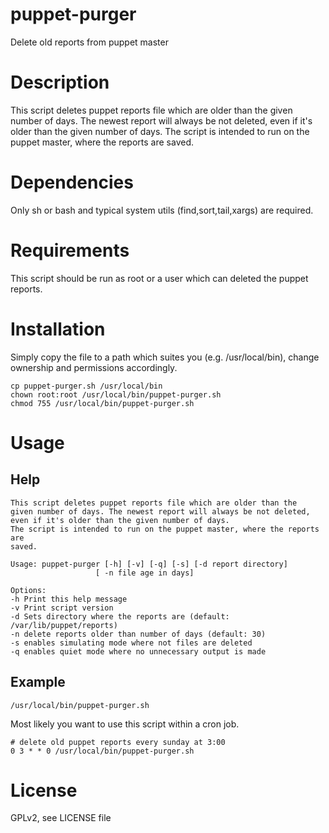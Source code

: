 # puppet-purger
Delete old reports from puppet master

# Description
This script deletes puppet reports file which are older than the
given number of days. The newest report will always be not deleted,
even if it's older than the given number of days.
The script is intended to run on the puppet master, where the reports are
saved.

# Dependencies 
Only sh or bash and typical system utils (find,sort,tail,xargs) are
required.

# Requirements
This script should be run as root or a user which can deleted the puppet
reports.

# Installation
Simply copy the file to a path which suites you (e.g. /usr/local/bin),
change ownership and permissions accordingly.

```
cp puppet-purger.sh /usr/local/bin
chown root:root /usr/local/bin/puppet-purger.sh
chmod 755 /usr/local/bin/puppet-purger.sh
```

# Usage

## Help

```
This script deletes puppet reports file which are older than the
given number of days. The newest report will always be not deleted,
even if it's older than the given number of days.
The script is intended to run on the puppet master, where the reports are
saved.

Usage: puppet-purger [-h] [-v] [-q] [-s] [-d report directory]
                   [ -n file age in days]

Options:
-h Print this help message
-v Print script version
-d Sets directory where the reports are (default: /var/lib/puppet/reports)
-n delete reports older than number of days (default: 30)
-s enables simulating mode where not files are deleted
-q enables quiet mode where no unnecessary output is made
```

## Example

```
/usr/local/bin/puppet-purger.sh
```

Most likely you want to use this script within a cron job.

```
# delete old puppet reports every sunday at 3:00
0 3 * * 0 /usr/local/bin/puppet-purger.sh
```

# License
GPLv2, see LICENSE file
